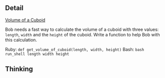 ## Detail

[Volume of a Cuboid](https://www.codewars.com/kata/volume-of-a-cuboid/train/haskell)

Bob needs a fast way to calculate the volume of a cuboid with three values: `length`, `width` and the `height` of the cuboid. Write a function to help Bob with this calculation.

Ruby: `def get_volume_of_cuboid(length, width, height)` Bash: `bash run_shell length width height`

## Thinking

